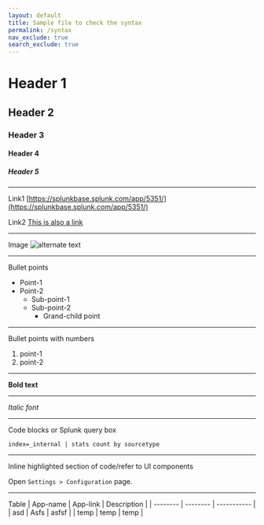 ```yaml
---
layout: default
title: Sample file to check the syntax
permalink: /syntax
nav_exclude: true
search_exclude: true
---
```


# Header 1

## Header 2

### Header 3

#### Header 4

##### Header 5

---
Link1
[https://splunkbase.splunk.com/app/5351/](https://splunkbase.splunk.com/app/5351/)

Link2
[This is also a link](https://splunkbase.splunk.com/app/5351/)

---
Image
![alternate text](https://github.com/VatsalJagani/Splunk-Cyences-App-for-Splunk/blob/master/docs/assets/images/test.png?raw=true)

---
Bullet points
* Point-1
* Point-2
  * Sub-point-1
  * Sub-point-2
    * Grand-child point

---
Bullet points with numbers
1. point-1
2. point-2

---
**Bold text**

---
*Italic font*

---
Code blocks or Splunk query box
```
index=_internal | stats count by sourcetype
```

---
Inline highlighted section of code/refer to UI components

Open `Settings > Configuration` page.

---
Table
| App-name | App-link | Description |
| -------- | -------- | ----------- |
| asd      | Asfs     | asfsf       |
| temp     | temp     | temp        |

